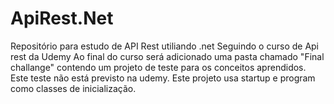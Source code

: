 # ApiRest.Net
Repositório para estudo de API Rest utiliando .net
Seguindo o curso de Api rest da Udemy
Ao final do curso será adicionado uma pasta chamado "Final challange" contendo um projeto de teste para os conceitos aprendidos.
Este teste não está previsto na udemy.
Este projeto usa startup e program como classes de inicialização.
